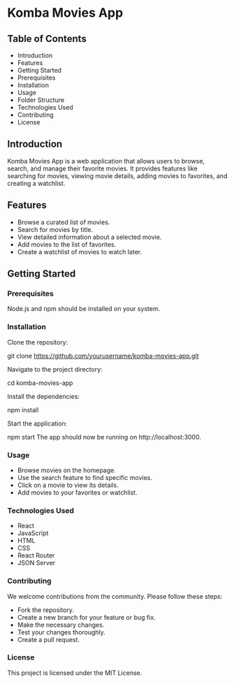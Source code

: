# Komba Movies App
## Table of Contents
- Introduction
- Features
- Getting Started
- Prerequisites
- Installation
- Usage
- Folder Structure
- Technologies Used
- Contributing
- License

## Introduction
Komba Movies App is a web application that allows users to browse, search, and manage their favorite movies. It provides features like searching for movies, viewing movie details, adding movies to favorites, and creating a watchlist.

## Features
- Browse a curated list of movies.
- Search for movies by title.
- View detailed information about a selected movie.
- Add movies to the list of favorites.
- Create a watchlist of movies to watch later.
## Getting Started
### Prerequisites
Node.js and npm should be installed on your system.
### Installation
Clone the repository:

git clone https://github.com/yourusername/komba-movies-app.git

Navigate to the project directory:

cd komba-movies-app

Install the dependencies:

npm install

Start the application:

npm start
The app should now be running on http://localhost:3000.

### Usage
- Browse movies on the homepage.
- Use the search feature to find specific movies.
- Click on a movie to view its details.
- Add movies to your favorites or watchlist.

### Technologies Used
- React
- JavaScript
- HTML
- CSS
- React Router
- JSON Server
### Contributing
We welcome contributions from the community. Please follow these steps:

- Fork the repository.
- Create a new branch for your feature or bug fix.
- Make the necessary changes.
- Test your changes thoroughly.
- Create a pull request.

### License
This project is licensed under the MIT License.




